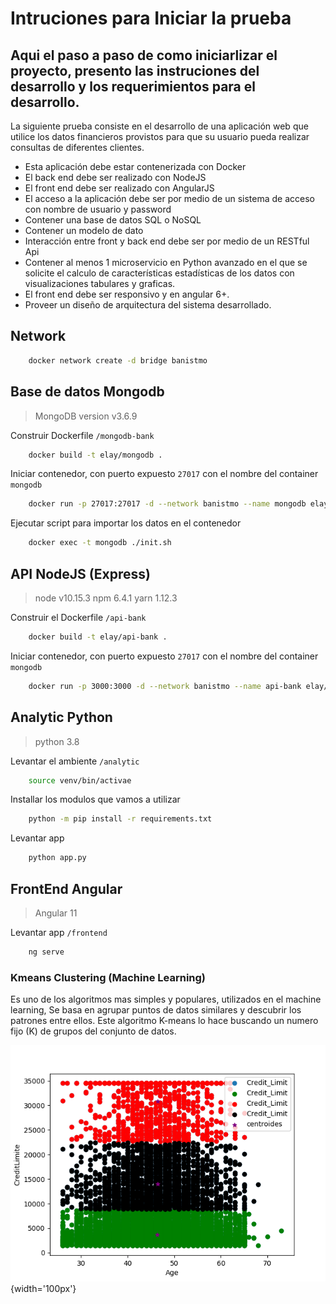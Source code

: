# Intruciones para Iniciar la prueba
Aqui el paso a paso de como iniciarlizar el proyecto,
presento las instruciones del desarrollo y los requerimientos para el desarrollo.
---

La siguiente prueba consiste en el desarrollo de una aplicación web que utilice los
datos financieros provistos para que su usuario pueda realizar consultas de
diferentes clientes.

* Esta aplicación debe estar contenerizada con Docker
* El back end debe ser realizado con NodeJS
* El front end debe ser realizado con AngularJS
* El acceso a la aplicación debe ser por medio de un sistema de acceso con nombre de usuario y password
* Contener una base de datos SQL o NoSQL
* Contener un modelo de dato
* Interacción entre front y back end debe ser por medio de un RESTful Api
* Contener al menos 1 microservicio en Python avanzado en el que se solicite el calculo de características estadísticas de los datos con visualizaciones tabulares y graficas.
* El front end debe ser responsivo y en angular 6+.
* Proveer un diseño de arquitectura del sistema desarrollado.

## Network
```sh
    docker network create -d bridge banistmo
```

## Base de datos Mongodb

> MongoDB version v3.6.9

Construir Dockerfile `/mongodb-bank`
```sh
    docker build -t elay/mongodb .    
```
Iniciar contenedor, con puerto expuesto `27017` con el nombre del container `mongodb`
```sh
    docker run -p 27017:27017 -d --network banistmo --name mongodb elay/mongodb
```
Ejecutar script para importar los datos en el contenedor
```sh
    docker exec -t mongodb ./init.sh
```

## API NodeJS (Express)
> node v10.15.3
> npm 6.4.1
> yarn 1.12.3

Construir el Dockerfile `/api-bank`
```sh
    docker build -t elay/api-bank .
```
Iniciar contenedor, con puerto expuesto `27017` con el nombre del container `mongodb`
```sh
    docker run -p 3000:3000 -d --network banistmo --name api-bank elay/api-bank
```

## Analytic Python
> python 3.8

Levantar el ambiente `/analytic`
```sh
    source venv/bin/activae
```
Installar los modulos que vamos a utilizar
```sh
    python -m pip install -r requirements.txt
```
Levantar app
```sh
    python app.py
```

## FrontEnd Angular
> Angular 11

Levantar app `/frontend`
```sh
    ng serve
```

### Kmeans Clustering (Machine Learning)
Es uno de los algoritmos mas simples y populares, utilizados en el machine learning, 
Se basa en agrupar puntos de datos similares y descubrir los patrones entre ellos.
Este algoritmo K-means lo hace buscando un numero fijo (K) de grupos del conjunto de datos.

![](https://github.com/SettleValley/analista-desarrollador-test/blob/main/analytic/app/cluster.png){width='100px'}